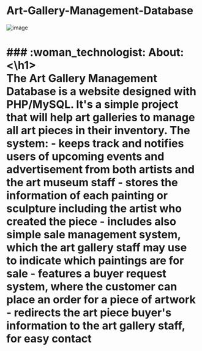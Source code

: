 # Art-Gallery-Management-Database
![image](https://user-images.githubusercontent.com/68800076/189507158-498d7857-7e2b-4a05-ad54-6333aaba8f61.png)
  <h1>
### :woman_technologist: About:
    <\h1>
      <div>
  The Art Gallery Management Database is a website designed with PHP/MySQL. It's a simple project that will help art galleries to manage all art pieces in their inventory. 
  The system:
   - keeps track and notifies users of upcoming events and advertisement from both artists and the art museum staff
   - stores the information of each painting or sculpture including the artist who created the piece 
   - includes also simple sale management system, which the art gallery staff may use to indicate which paintings are for sale 
   - features a buyer request system, where the customer can place an order for a piece of artwork
   - redirects the art piece buyer's information to the art gallery staff, for easy contact


</div>

